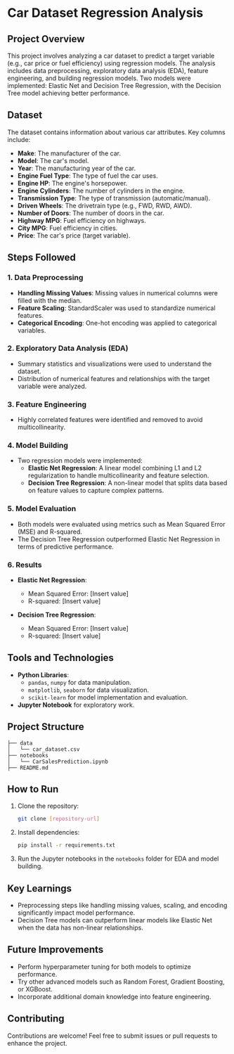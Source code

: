 # Car Dataset Regression Analysis

## Project Overview
This project involves analyzing a car dataset to predict a target variable (e.g., car price or fuel efficiency) using regression models. The analysis includes data preprocessing, exploratory data analysis (EDA), feature engineering, and building regression models. Two models were implemented: Elastic Net and Decision Tree Regression, with the Decision Tree model achieving better performance.

## Dataset
The dataset contains information about various car attributes. Key columns include:
- **Make**: The manufacturer of the car.
- **Model**: The car's model.
- **Year**: The manufacturing year of the car.
- **Engine Fuel Type**: The type of fuel the car uses.
- **Engine HP**: The engine's horsepower.
- **Engine Cylinders**: The number of cylinders in the engine.
- **Transmission Type**: The type of transmission (automatic/manual).
- **Driven Wheels**: The drivetrain type (e.g., FWD, RWD, AWD).
- **Number of Doors**: The number of doors in the car.
- **Highway MPG**: Fuel efficiency on highways.
- **City MPG**: Fuel efficiency in cities.
- **Price**: The car's price (target variable).

## Steps Followed

### 1. Data Preprocessing
- **Handling Missing Values**: Missing values in numerical columns were filled with the median.
- **Feature Scaling**: StandardScaler was used to standardize numerical features.
- **Categorical Encoding**: One-hot encoding was applied to categorical variables.

### 2. Exploratory Data Analysis (EDA)
- Summary statistics and visualizations were used to understand the dataset.
- Distribution of numerical features and relationships with the target variable were analyzed.

### 3. Feature Engineering
- Highly correlated features were identified and removed to avoid multicollinearity.
  

### 4. Model Building
- Two regression models were implemented:
  - **Elastic Net Regression**: A linear model combining L1 and L2 regularization to handle multicollinearity and feature selection.
  - **Decision Tree Regression**: A non-linear model that splits data based on feature values to capture complex patterns.

### 5. Model Evaluation
- Both models were evaluated using metrics such as Mean Squared Error (MSE) and R-squared.
- The Decision Tree Regression outperformed Elastic Net Regression in terms of predictive performance.

### 6. Results
- **Elastic Net Regression**:
  - Mean Squared Error: [Insert value]
  - R-squared: [Insert value]

- **Decision Tree Regression**:
  - Mean Squared Error: [Insert value]
  - R-squared: [Insert value]

## Tools and Technologies
- **Python Libraries**:
  - `pandas`, `numpy` for data manipulation.
  - `matplotlib`, `seaborn` for data visualization.
  - `scikit-learn` for model implementation and evaluation.
- **Jupyter Notebook** for exploratory work.

## Project Structure
```
├── data
│   └── car_dataset.csv
├── notebooks
│   └── CarSalesPrediction.ipynb
├── README.md
```

## How to Run
1. Clone the repository:
   ```bash
   git clone [repository-url]
   ```
2. Install dependencies:
   ```bash
   pip install -r requirements.txt
   ```
3. Run the Jupyter notebooks in the `notebooks` folder for EDA and model building.

## Key Learnings
- Preprocessing steps like handling missing values, scaling, and encoding significantly impact model performance.
- Decision Tree models can outperform linear models like Elastic Net when the data has non-linear relationships.

## Future Improvements
- Perform hyperparameter tuning for both models to optimize performance.
- Try other advanced models such as Random Forest, Gradient Boosting, or XGBoost.
- Incorporate additional domain knowledge into feature engineering.

## Contributing
Contributions are welcome! Feel free to submit issues or pull requests to enhance the project.




